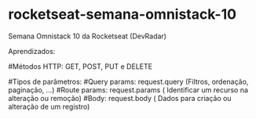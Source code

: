 # rocketseat-semana-omnistack-10
Semana Omnistack 10 da Rocketseat (DevRadar)

Aprendizados:

#Métodos HTTP: GET, POST, PUT e DELETE

#Tipos de parâmetros: 
#Query params: request.query (Filtros, ordenação, paginação, ...)
#Route params: request.params ( Identificar um recurso na alteração ou remoção)
#Body: request.body ( Dados para criação ou alteração de um registro)
